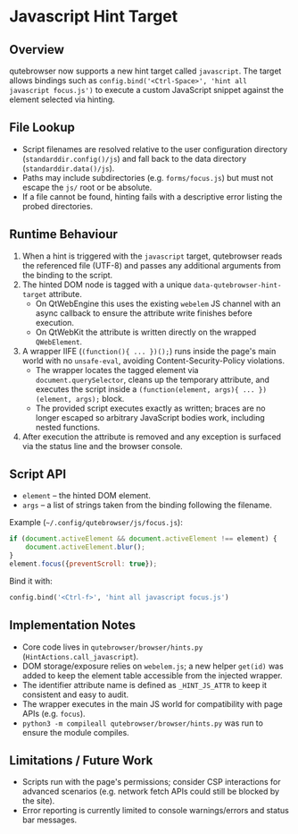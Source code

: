 Javascript Hint Target
======================

Overview
--------

qutebrowser now supports a new hint target called `javascript`. The target
allows bindings such as `config.bind('<Ctrl-Space>', 'hint all javascript focus.js')`
to execute a custom JavaScript snippet against the element selected via hinting.

File Lookup
-----------

- Script filenames are resolved relative to the user configuration
  directory (`standarddir.config()/js`) and fall back to the data directory
  (`standarddir.data()/js`).
- Paths may include subdirectories (e.g. `forms/focus.js`) but must not
  escape the `js/` root or be absolute.
- If a file cannot be found, hinting fails with a descriptive error listing the
  probed directories.

Runtime Behaviour
-----------------

1. When a hint is triggered with the `javascript` target, qutebrowser reads the
   referenced file (UTF-8) and passes any additional arguments from the binding
   to the script.
2. The hinted DOM node is tagged with a unique
   `data-qutebrowser-hint-target` attribute.
   - On QtWebEngine this uses the existing `webelem` JS channel with an async
     callback to ensure the attribute write finishes before execution.
   - On QtWebKit the attribute is written directly on the wrapped `QWebElement`.
3. A wrapper IIFE (`(function(){ ... })();`) runs inside the page's main world
   with no `unsafe-eval`, avoiding Content-Security-Policy violations.
   - The wrapper locates the tagged element via `document.querySelector`,
     cleans up the temporary attribute, and executes the script inside a
     `(function(element, args){ ... })(element, args);` block.
   - The provided script executes exactly as written; braces are no longer
     escaped so arbitrary JavaScript bodies work, including nested functions.
4. After execution the attribute is removed and any exception is surfaced via
   the status line and the browser console.

Script API
----------

- `element` – the hinted DOM element.
- `args` – a list of strings taken from the binding following the filename.

Example (`~/.config/qutebrowser/js/focus.js`):

```javascript
if (document.activeElement && document.activeElement !== element) {
    document.activeElement.blur();
}
element.focus({preventScroll: true});
```

Bind it with:

```python
config.bind('<Ctrl-f>', 'hint all javascript focus.js')
```

Implementation Notes
--------------------

- Core code lives in `qutebrowser/browser/hints.py` (`HintActions.call_javascript`).
- DOM storage/exposure relies on `webelem.js`; a new helper `get(id)` was
  added to keep the element table accessible from the injected wrapper.
- The identifier attribute name is defined as `_HINT_JS_ATTR` to keep it
  consistent and easy to audit.
- The wrapper executes in the main JS world for compatibility with page APIs
  (e.g. `focus`).
- `python3 -m compileall qutebrowser/browser/hints.py` was run to ensure the
  module compiles.

Limitations / Future Work
-------------------------

- Scripts run with the page's permissions; consider CSP interactions for
  advanced scenarios (e.g. network fetch APIs could still be blocked by the
  site).
- Error reporting is currently limited to console warnings/errors and status
  bar messages.
